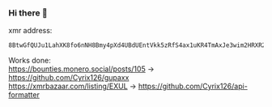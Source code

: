 ### Hi there 👋

xmr address:
```
8BtwGfQUJu1LahXK8fo6nNH8Bmy4pXd4UBdUEntVkk5zRfS4ax1uKR4TmAxJe3wim2HRXR22hZT6jQWgPiN7J8Nx5yGUBiX
```

Works done:  
https://bounties.monero.social/posts/105 -> https://github.com/Cyrix126/gupaxx  
https://xmrbazaar.com/listing/EXUL -> https://github.com/Cyrix126/api-formatter
